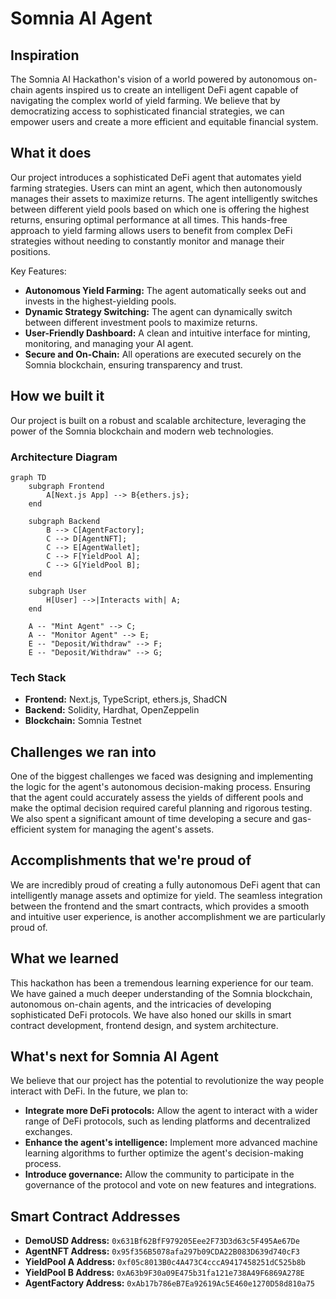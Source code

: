 
# Somnia AI Agent

## Inspiration

The Somnia AI Hackathon's vision of a world powered by autonomous on-chain agents inspired us to create an intelligent DeFi agent capable of navigating the complex world of yield farming. We believe that by democratizing access to sophisticated financial strategies, we can empower users and create a more efficient and equitable financial system.

## What it does

Our project introduces a sophisticated DeFi agent that automates yield farming strategies. Users can mint an agent, which then autonomously manages their assets to maximize returns. The agent intelligently switches between different yield pools based on which one is offering the highest returns, ensuring optimal performance at all times. This hands-free approach to yield farming allows users to benefit from complex DeFi strategies without needing to constantly monitor and manage their positions.

Key Features:

*   **Autonomous Yield Farming:** The agent automatically seeks out and invests in the highest-yielding pools.
*   **Dynamic Strategy Switching:** The agent can dynamically switch between different investment pools to maximize returns.
*   **User-Friendly Dashboard:** A clean and intuitive interface for minting, monitoring, and managing your AI agent.
*   **Secure and On-Chain:** All operations are executed securely on the Somnia blockchain, ensuring transparency and trust.

## How we built it

Our project is built on a robust and scalable architecture, leveraging the power of the Somnia blockchain and modern web technologies.

### Architecture Diagram

```mermaid
graph TD
    subgraph Frontend
        A[Next.js App] --> B{ethers.js};
    end

    subgraph Backend
        B --> C[AgentFactory];
        C --> D[AgentNFT];
        C --> E[AgentWallet];
        C --> F[YieldPool A];
        C --> G[YieldPool B];
    end

    subgraph User
        H[User] -->|Interacts with| A;
    end

    A -- "Mint Agent" --> C;
    A -- "Monitor Agent" --> E;
    E -- "Deposit/Withdraw" --> F;
    E -- "Deposit/Withdraw" --> G;
```

### Tech Stack

*   **Frontend:** Next.js, TypeScript, ethers.js, ShadCN
*   **Backend:** Solidity, Hardhat, OpenZeppelin
*   **Blockchain:** Somnia Testnet

## Challenges we ran into

One of the biggest challenges we faced was designing and implementing the logic for the agent's autonomous decision-making process. Ensuring that the agent could accurately assess the yields of different pools and make the optimal decision required careful planning and rigorous testing. We also spent a significant amount of time developing a secure and gas-efficient system for managing the agent's assets.

## Accomplishments that we're proud of

We are incredibly proud of creating a fully autonomous DeFi agent that can intelligently manage assets and optimize for yield. The seamless integration between the frontend and the smart contracts, which provides a smooth and intuitive user experience, is another accomplishment we are particularly proud of.

## What we learned

This hackathon has been a tremendous learning experience for our team. We have gained a much deeper understanding of the Somnia blockchain, autonomous on-chain agents, and the intricacies of developing sophisticated DeFi protocols. We have also honed our skills in smart contract development, frontend design, and system architecture.

## What's next for Somnia AI Agent

We believe that our project has the potential to revolutionize the way people interact with DeFi. In the future, we plan to:

*   **Integrate more DeFi protocols:** Allow the agent to interact with a wider range of DeFi protocols, such as lending platforms and decentralized exchanges.
*   **Enhance the agent's intelligence:** Implement more advanced machine learning algorithms to further optimize the agent's decision-making process.
*   **Introduce governance:** Allow the community to participate in the governance of the protocol and vote on new features and integrations.

## Smart Contract Addresses

*   **DemoUSD Address:** `0x631Bf62BfF979205Eee2F73D3d63c5F495Ae67De`
*   **AgentNFT Address:** `0x95f356B5078afa297b09CDA22B083D639d740cF3`
*   **YieldPool A Address:** `0xf05c8013B0c4A473C4cccA9417458251dC525b8b`
*   **YieldPool B Address:** `0xA63b9F30a09E475b31fa121e738A49F6869A278E`
*   **AgentFactory Address:** `0xAb17b786eB7Ea92619Ac5E460e1270D58d810a75`
